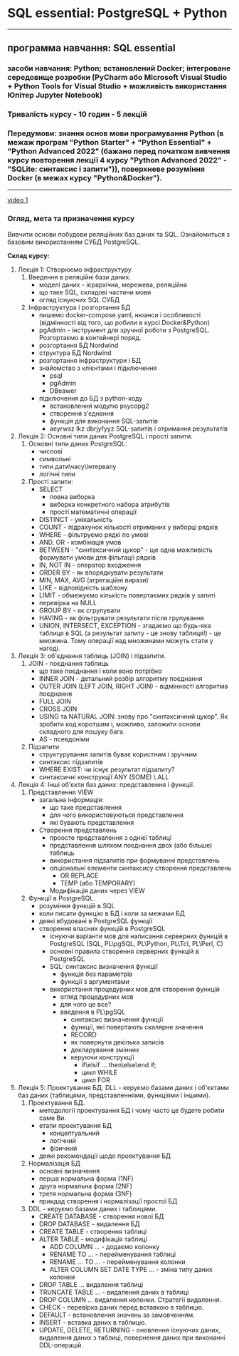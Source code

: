 # SQL essential: PostgreSQL + Python

---

## программа навчання: **SQL essential**

### засоби навчання: Python; встановлений Docker; інтегроване середовище розробки (PyCharm або Microsoft Visual Studio + Python Tools for Visual Studio + можливість використання Юпітер Jupyter Notebook)

### Тривалість курсу - 10 годин - 5 лекцій

### Передумови: знання основ мови програмування Python (в межаж програм "Python Starter" + "Python Essential" + "Python Advanced 2022" (бажано перед початком вивчення курсу повторення лекції 4 курсу "Python Advanced 2022" - "SQLite: синтаксис і запити")), поверхневе розуміння Docker (в межах курсу "Python&Docker").

---

[video 1](https://youtu.be/W3HYh9Z_--k)

### Огляд, мета та призначення курсу

Вивчити основи побудови реляційних баз даних та SQL.
Ознайомиться з базовим використанням СУБД PostgreSQL.

**Склад курсу:**

1) Лекція 1: Створюємо інфраструктуру.
    1) Введення в реляційні бази даних.
        - моделі даних - ієрархічна, мережева, реляційна
        - що таке SQL, складові частини мови
        - огляд існуючих SQL СУБД
    2) Інфраструктура і розгортання БД
        - пишемо docker-compose.yaml, нюанси і особливості (відмінності від того, що робили в курсі Docker&Python)
        - pgAdmin - інструмент для зручної роботи з PostgreSQL. Розгортаємо в контейнері поряд.
        - розгортання БД Nordwind
        - структура БД Nordwind
        - розгортання інфраструктури і БД
        - знайомство з клієнтами і підключення
            - psql
            - pgAdmin
            - DBeawer
        - підключення до БД з python-коду
            - встановлення модулю psycopg2
            - створення з'єднання
            - функція для виконання SQL-запитів
            - aeyrwsz lkz dbrjyfyyz SQL-запитів і отримання результатів
2) Лекція 2: Основні типи даних PostgreSQL і прості запити.
    1) Основні типи даних PostgreSQL:
        - числові
        - символьні
        - типи дати\часу\інтервалу
        - логічні типи
    2) Прості запити:
        - SELECT
            - повна виборка
            - виборка конкретного набора атрибутів
            - прості математичні операції
        - DISTINCT - унікальність
        - COUNT - підрахунок кількості отриманих у виборці рядків
        - WHERE - фільтруємо рядкі по умові
        - AND, OR - комбінація умов
        - BETWEEN - "синтаксичний цукор" - ще одна можливість формувати умови для фільтації рядків
        - IN, NOT IN - оператор входження
        - ORDER BY - як впорядкувати результати
        - MIN, MAX, AVG (агрегаційні вирази)
        - LIKE - відповідність шаблону
        - LIMIT - обмежуємо кількість повертаємих рядків у запиті
        - перевірка на NULL
        - GROUP BY - як сгрупувати 
        - HAVING - як фільтрувати результати після групування
        - UNION, INTERSECT, EXCEPTION - згадаємо що будь-яка таблиця в SQL (а результат запиту - це знову таблиця!) - це множина. Тому операції над множинами можуть стати у нагоді.
3) Лекція 3: об'єднання таблиць (JOIN) і підзапити.
    1) JOIN - поєднання таблиць
        - що таке поєднання і коли воно потрібно
        - INNER JOIN - детальний розбір алгоритму поєднання
        - OUTER JOIN (LEFT JOIN, RIGHT JOIN) - відмінності алгоритма поєднання
        - FULL JOIN
        - CROSS JOIN
        - USING та NATURAL JOIN: знову про "синтаксичний цукор". Як зробити код коротшим і, можливо, заложити основи складного для пошуку бага.
        - AS - псевдоніми
    2) Підзапити
        - структурування запитів буває користним і зручним
        - синтаксис підзапитів
        - WHERE EXIST: чи існує результат підзапиту?
        - синтаксичні конструкції ANY (SOME) \ ALL
4) Лекція 4: Інші об'єкти баз даних: представлення і функції.
    1) Представлення VIEW
        - загальна інформація:
            - що таке представлення
            - для чого використовуються представлення
            - які бувають представлення
        - Створення представлень
            - проосте представлення з однієї таблиці
            - представлення шляхом поєднання двох (або більше) таблиць
            - використання підзапитів при формуванні представлень
            - опціональні елементи синтаксису створення представлень
                - OR REPLACE
                - TEMP (або TEMPORARY)
            - Модифікація даних через VIEW
    2) Функції в PostgreSQL.
        - розуміння функцій в SQL
        - коли писати функцію в БД і коли за межами БД
        - деякі вбудовані в PostgreSQL функції
        - створення власних функцій в PostgreSQL
            - існуючи варіанти мов для написання серверних функцій в PostgreSQL (SQL, PL\pgSQL, PL\Python, PL\Tcl, PL\Perl, C)
            - основні правила створення серверних функцій в PostgreSQL
            - SQL: синтаксис визначення функції
                - функція без параметрів
                - функції з аргументами
            - використання процедурних мов для створення функцій
                - огляд процедурних мов
                - для чого це все?
                - введення в PL\pgSQL
                    - синтаксис визначення функції
                    - функції, які повертають скалярне значення
                    - RECORD
                    - як повернути декілька записів
                    - декларування змінних
                    - керуючи конструкції
                        - if\elsif ... then\else\end if;
                        - цикл WHILE
                        - цикл FOR
5) Лекція 5: Проектування БД. DLL - керуємо базами даних і об'єктами баз даних (таблицями, представленнями, функціями і іншими).
    1) Проектування БД.
        - методології проектування БД і чому часто це будете робити саме Ви.
        - етапи проектування БД
            - концептуальний
            - логічний
            - фізичний
        - деякі рекомендації щодо проектування БД
    2) Нормалізація БД
        - основні визначення
        - перша нормальна форма (1NF)
        - друга нормальна форма (2NF)
        - третя нормальна форма (3NF)
        - прикдад створення і нормалізації простої БД
    3) DDL - керуємо базами даних і таблицями.
        - CREATE DATABASE - створення нової БД
        - DROP DATABASE - видалення БД
        - CREATE TABLE - створення таблиці
        - ALTER TABLE - модифікація таблиці
            - ADD COLUMN ... - додаємо колонку
            - RENAME TO ... - перейменування таблиці
            - RENAME ... TO ... - перейменування колонки
            - ALTER COLUMN SET DATE TYPE ... - зміна типу даних колонки
        - DROP TABLE ... видалення таблиці
        - TRUNCATE TABLE ... - видалення даних в таблиці
        - DROP COLUMN ... видалення колонки. Стратегії видалення.
        - CHECK - перевірка даних перед вставкою в таблицю.
        - DEFAULT - встановлення значень за замовченням.
        - INSERT - вставка даних в таблицю.
        - UPDATE, DELETE, RETURNING - оновлення існуючих даних, видалення даних з таблиці, повернення даних при виконанні DDL-операцій.


